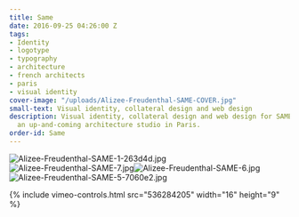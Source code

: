 ```yaml
---
title: Same
date: 2016-09-25 04:26:00 Z
tags:
- Identity
- logotype
- typography
- architecture
- french architects
- paris
- visual identity
cover-image: "/uploads/Alizee-Freudenthal-SAME-COVER.jpg"
small-text: Visual identity, collateral design and web design
description: Visual identity, collateral design and web design for SAME architectes,
  an up-and-coming architecture studio in Paris.
order-id: Same
---
```


![Alizee-Freudenthal-SAME-1-263d4d.jpg](/uploads/Alizee-Freudenthal-SAME-1-263d4d.jpg)![Alizee-Freudenthal-SAME-7.jpg](/uploads/Alizee-Freudenthal-SAME-7.jpg)![Alizee-Freudenthal-SAME-6.jpg](/uploads/Alizee-Freudenthal-SAME-6.jpg)![Alizee-Freudenthal-SAME-5-7060e2.jpg](/uploads/Alizee-Freudenthal-SAME-5-7060e2.jpg)

{% include vimeo-controls.html src="536284205" width="16" height="9" %}
